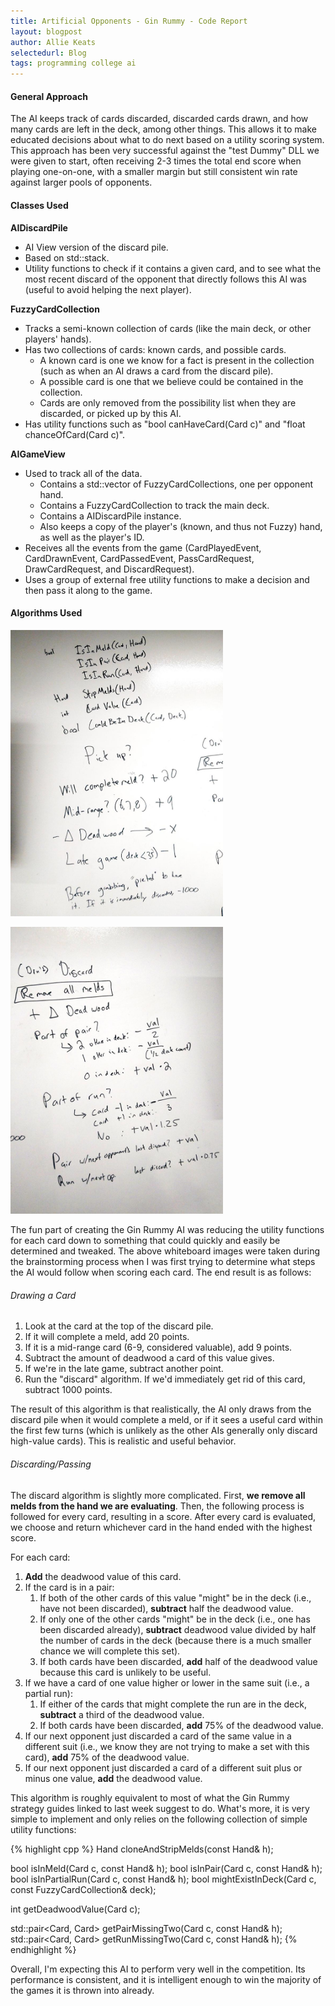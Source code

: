 ```yaml
---
title: Artificial Opponents - Gin Rummy - Code Report
layout: blogpost
author: Allie Keats
selectedurl: Blog
tags: programming college ai
---
```

#### General Approach

The AI keeps track of cards discarded, discarded cards drawn, and how many cards are left in the deck, among other things. This allows it to make educated decisions about what to do next based on a utility scoring system. This approach has been very successful against the "test Dummy" DLL we were given to start, often receiving 2-3 times the total end score when playing one-on-one, with a smaller margin but still consistent win rate against larger pools of opponents.

<!--more-->

#### Classes Used

**AIDiscardPile**
* AI View version of the discard pile.
* Based on std::stack.
* Utility functions to check if it contains a given card, and to see what the most recent discard of the opponent that directly follows this AI was (useful to avoid helping the next player).

<p></p>

**FuzzyCardCollection**
* Tracks a semi-known collection of cards (like the main deck, or other players' hands).
* Has two collections of cards: known cards, and possible cards.
    * A known card is one we know for a fact is present in the collection (such as when an AI draws a card from the discard pile).
    * A possible card is one that we believe could be contained in the collection.
    * Cards are only removed from the possibility list when they are discarded, or picked up by this AI.
* Has utility functions such as "bool canHaveCard(Card c)" and "float chanceOfCard(Card c)".

<p></p>

**AIGameView**
* Used to track all of the data.
    * Contains a std::vector of FuzzyCardCollections, one per opponent hand.
    * Contains a FuzzyCardCollection to track the main deck.
    * Contains a AIDiscardPile instance.
    * Also keeps a copy of the player's (known, and thus not Fuzzy) hand, as well as the player's ID.
* Receives all the events from the game (CardPlayedEvent, CardDrawnEvent, CardPassedEvent, PassCardRequest, DrawCardRequest, and DiscardRequest).
* Uses a group of external free utility functions to make a decision and then pass it along to the game.

<p></p>

#### Algorithms Used
<p>
    <div class="flex flex-wrap">
        <div class="w-full md:w-1/2">
            <p>
                <img class="mx-auto" src="/assets/img/blog/artificial-opponents/gin-rummy-1.jpg" style="width: 340px;">
            </p>
        </div>
        <div class="w-full md:w-1/2">
            <p>
                <img class="mx-auto" src="/assets/img/blog/artificial-opponents/gin-rummy-2.jpg" style="width: 340px;">
            </p>
        </div>
    </div>
</p>

The fun part of creating the Gin Rummy AI was reducing the utility functions for each card down to something that could quickly and easily be determined and tweaked. The above whiteboard images were taken during the brainstorming process when I was first trying to determine what steps the AI would follow when scoring each card. The end result is as follows:

###### Drawing a Card
1. Look at the card at the top of the discard pile.
2. If it will complete a meld, add 20 points.
3. If it is a mid-range card (6-9, considered valuable), add 9 points.
4. Subtract the amount of deadwood a card of this value gives.
5. If we're in the late game, subtract another point.
6. Run the "discard" algorithm. If we'd immediately get rid of this card, subtract 1000 points.

The result of this algorithm is that realistically, the AI only draws from the discard pile when it would complete a meld, or if it sees a useful card within the first few turns (which is unlikely as the other AIs generally only discard high-value cards). This is realistic and useful behavior.

###### Discarding/Passing

The discard algorithm is slightly more complicated. First, **we remove all melds from the hand we are evaluating**. Then, the following process is followed for every card, resulting in a score. After every card is evaluated, we choose and return whichever card in the hand ended with the highest score.</p>

For each card:
1. **Add** the deadwood value of this card.
2. If the card is in a pair:
    1. If both of the other cards of this value "might" be in the deck (i.e., have not been discarded), **subtract** half the deadwood value.
    2. If only one of the other cards "might" be in the deck (i.e., one has been discarded already), **subtract** deadwood value divided by half the number of cards in the deck (because there is a much smaller chance we will complete this set).
    3. If both cards have been discarded, **add** half of the deadwood value because this card is unlikely to be useful.
3. If we have a card of one value higher or lower in the same suit (i.e., a partial run):
    1. If either of the cards that might complete the run are in the deck, **subtract** a third of the deadwood value.
    2. If both cards have been discarded, **add** 75% of the deadwood value.
4. If our next opponent just discarded a card of the same value in a different suit (i.e., we know they are not trying to make a set with this card), **add** 75% of the deadwood value.
5. If our next opponent just discarded a card of a different suit plus or minus one value, **add** the deadwood value.

This algorithm is roughly equivalent to most of what the Gin Rummy strategy guides linked to last week suggest to do. What's more, it is very simple to implement and only relies on the following collection of simple utility functions:

{% highlight cpp %}
Hand cloneAndStripMelds(const Hand& h);
 
bool isInMeld(Card c, const Hand& h);
bool isInPair(Card c, const Hand& h);
bool isInPartialRun(Card c, const Hand& h);
bool mightExistInDeck(Card c, const FuzzyCardCollection& deck);
 
int getDeadwoodValue(Card c);
 
std::pair<Card, Card> getPairMissingTwo(Card c, const Hand& h);
std::pair<Card, Card> getRunMissingTwo(Card c, const Hand& h);
{% endhighlight %}

Overall, I'm expecting this AI to perform very well in the competition. Its performance is consistent, and it is intelligent enough to win the majority of the games it is thrown into already.
